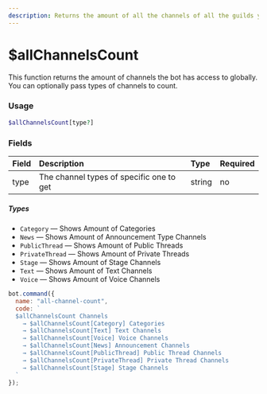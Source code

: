 ```yaml
---
description: Returns the amount of all the channels of all the guilds your bot is in.
---
```


# $allChannelsCount

This function returns the amount of channels the bot has access to globally. You can optionally pass types of channels to count.

### Usage

```php
$allChannelsCount[type?]
```
### Fields

| Field | Description | Type | Required |
| :--- | :--- | :--- | :--- |
| type | The channel types of specific one to get | string | no |

##### Types
* `Category` — Shows Amount of Categories
* `News` — Shows Amount of Announcement Type Channels
* `PublicThread` — Shows Amount of Public Threads
* `PrivateThread` — Shows Amount of Private Threads
* `Stage` — Shows Amount of Stage Channels
* `Text` — Shows Amount of Text Channels
* `Voice` — Shows Amount of Voice Channels

```javascript
bot.command({
  name: "all-channel-count",
  code: `
  $allChannelsCount Channels
    → $allChannelsCount[Category] Categories
    → $allChannelsCount[Text] Text Channels
    → $allChannelsCount[Voice] Voice Channels
    → $allChannelsCount[News] Announcement Channels
    → $allChannelsCount[PublicThread] Public Thread Channels
    → $allChannelsCount[PrivateThread] Private Thread Channels
    → $allChannelsCount[Stage] Stage Channels
  `
});
```
